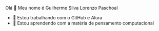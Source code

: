 Olá 👋
 Meu nome é Guilherme Silva Lorenzo Paschoal

- 🔭 Estou trabalhando com o GitHub e Alura
- 🌱 Estou aprendendo com a matéria de pensamento computacional

